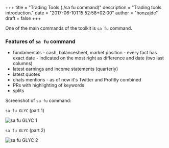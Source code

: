+++
title = "Trading Tools (./sa fu command)"
description = "Trading tools introduction."
date = "2017-06-10T15:52:58+02:00"
author = "honzajde"
draft = false
+++

One of the main commands of the toolkit is `sa fu` command.

### Features of `sa fu` command

* fundamentals - cash, balancesheet, market position - every fact has exact date - indicated on the most right as difference and date (two last columns)
* latest earnings and income statements (quarterly)
* latest quotes
* chats mentions - as of now it's Twitter and Profitly combined
* PRs with highlighting of keywords
* splits 

Screenshot of `sa fu` command: 

`sa fu GLYC` (part 1)

![sa fu GLYC 1](/media/sa1.PNG)

`sa fu GLYC` (part 2)

![sa fu GLYC 2](/media/sa2.PNG)
